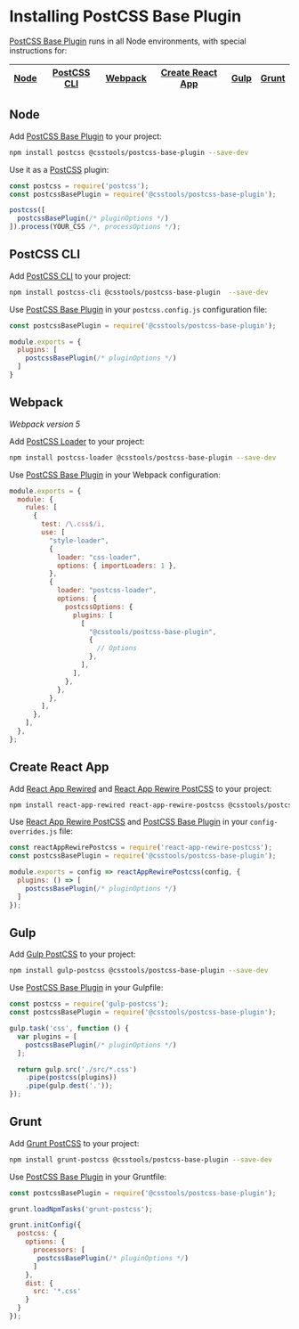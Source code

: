 # Installing PostCSS Base Plugin

[PostCSS Base Plugin] runs in all Node environments, with special instructions for:

| [Node](#node) | [PostCSS CLI](#postcss-cli) | [Webpack](#webpack) | [Create React App](#create-react-app) | [Gulp](#gulp) | [Grunt](#grunt) |
| --- | --- | --- | --- | --- | --- |

## Node

Add [PostCSS Base Plugin] to your project:

```bash
npm install postcss @csstools/postcss-base-plugin --save-dev
```

Use it as a [PostCSS] plugin:

```js
const postcss = require('postcss');
const postcssBasePlugin = require('@csstools/postcss-base-plugin');

postcss([
  postcssBasePlugin(/* pluginOptions */)
]).process(YOUR_CSS /*, processOptions */);
```

## PostCSS CLI

Add [PostCSS CLI] to your project:

```bash
npm install postcss-cli @csstools/postcss-base-plugin  --save-dev
```

Use [PostCSS Base Plugin] in your `postcss.config.js` configuration file:

```js
const postcssBasePlugin = require('@csstools/postcss-base-plugin');

module.exports = {
  plugins: [
    postcssBasePlugin(/* pluginOptions */)
  ]
}
```

## Webpack

_Webpack version 5_

Add [PostCSS Loader] to your project:

```bash
npm install postcss-loader @csstools/postcss-base-plugin --save-dev
```

Use [PostCSS Base Plugin] in your Webpack configuration:

```js
module.exports = {
  module: {
    rules: [
      {
        test: /\.css$/i,
        use: [
          "style-loader",
          {
            loader: "css-loader",
            options: { importLoaders: 1 },
          },
          {
            loader: "postcss-loader",
            options: {
              postcssOptions: {
                plugins: [
                  [
                    "@csstools/postcss-base-plugin",
                    {
                      // Options
                    },
                  ],
                ],
              },
            },
          },
        ],
      },
    ],
  },
};
```

## Create React App

Add [React App Rewired] and [React App Rewire PostCSS] to your project:

```bash
npm install react-app-rewired react-app-rewire-postcss @csstools/postcss-base-plugin --save-dev
```

Use [React App Rewire PostCSS] and [PostCSS Base Plugin] in your
`config-overrides.js` file:

```js
const reactAppRewirePostcss = require('react-app-rewire-postcss');
const postcssBasePlugin = require('@csstools/postcss-base-plugin');

module.exports = config => reactAppRewirePostcss(config, {
  plugins: () => [
    postcssBasePlugin(/* pluginOptions */)
  ]
});
```

## Gulp

Add [Gulp PostCSS] to your project:

```bash
npm install gulp-postcss @csstools/postcss-base-plugin --save-dev
```

Use [PostCSS Base Plugin] in your Gulpfile:

```js
const postcss = require('gulp-postcss');
const postcssBasePlugin = require('@csstools/postcss-base-plugin');

gulp.task('css', function () {
  var plugins = [
    postcssBasePlugin(/* pluginOptions */)
  ];

  return gulp.src('./src/*.css')
    .pipe(postcss(plugins))
    .pipe(gulp.dest('.'));
});
```

## Grunt

Add [Grunt PostCSS] to your project:

```bash
npm install grunt-postcss @csstools/postcss-base-plugin --save-dev
```

Use [PostCSS Base Plugin] in your Gruntfile:

```js
const postcssBasePlugin = require('@csstools/postcss-base-plugin');

grunt.loadNpmTasks('grunt-postcss');

grunt.initConfig({
  postcss: {
    options: {
      processors: [
       postcssBasePlugin(/* pluginOptions */)
      ]
    },
    dist: {
      src: '*.css'
    }
  }
});
```

[Gulp PostCSS]: https://github.com/postcss/gulp-postcss
[Grunt PostCSS]: https://github.com/nDmitry/grunt-postcss
[PostCSS]: https://github.com/postcss/postcss
[PostCSS CLI]: https://github.com/postcss/postcss-cli
[PostCSS Loader]: https://github.com/postcss/postcss-loader
[PostCSS Base Plugin]: https://github.com/csstools/postcss-plugins/tree/main/plugins/postcss-base-plugin
[React App Rewire PostCSS]: https://github.com/csstools/react-app-rewire-postcss
[React App Rewired]: https://github.com/timarney/react-app-rewired
